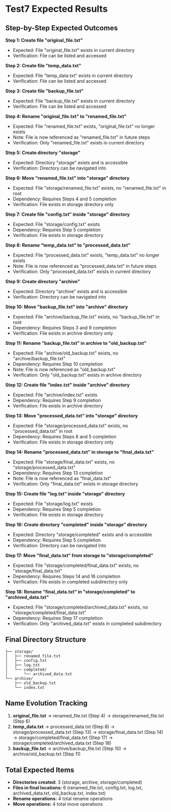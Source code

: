 # Test7 Expected Results

## Step-by-Step Expected Outcomes

**Step 1: Create file "original_file.txt"**
- Expected: File "original_file.txt" exists in current directory
- Verification: File can be listed and accessed

**Step 2: Create file "temp_data.txt"**
- Expected: File "temp_data.txt" exists in current directory
- Verification: File can be listed and accessed

**Step 3: Create file "backup_file.txt"**
- Expected: File "backup_file.txt" exists in current directory
- Verification: File can be listed and accessed

**Step 4: Rename "original_file.txt" to "renamed_file.txt"**
- Expected: File "renamed_file.txt" exists, "original_file.txt" no longer exists
- Note: File is now referenced as "renamed_file.txt" in future steps
- Verification: Only "renamed_file.txt" exists in current directory

**Step 5: Create directory "storage"**
- Expected: Directory "storage" exists and is accessible
- Verification: Directory can be navigated into

**Step 6: Move "renamed_file.txt" into "storage" directory**
- Expected: File "storage/renamed_file.txt" exists, no "renamed_file.txt" in root
- Dependency: Requires Steps 4 and 5 completion
- Verification: File exists in storage directory only

**Step 7: Create file "config.txt" inside "storage" directory**
- Expected: File "storage/config.txt" exists
- Dependency: Requires Step 5 completion
- Verification: File exists in storage directory

**Step 8: Rename "temp_data.txt" to "processed_data.txt"**
- Expected: File "processed_data.txt" exists, "temp_data.txt" no longer exists
- Note: File is now referenced as "processed_data.txt" in future steps
- Verification: Only "processed_data.txt" exists in current directory

**Step 9: Create directory "archive"**
- Expected: Directory "archive" exists and is accessible
- Verification: Directory can be navigated into

**Step 10: Move "backup_file.txt" into "archive" directory**
- Expected: File "archive/backup_file.txt" exists, no "backup_file.txt" in root
- Dependency: Requires Steps 3 and 9 completion
- Verification: File exists in archive directory only

**Step 11: Rename "backup_file.txt" in archive to "old_backup.txt"**
- Expected: File "archive/old_backup.txt" exists, no "archive/backup_file.txt"
- Dependency: Requires Step 10 completion
- Note: File is now referenced as "old_backup.txt"
- Verification: Only "old_backup.txt" exists in archive directory

**Step 12: Create file "index.txt" inside "archive" directory**
- Expected: File "archive/index.txt" exists
- Dependency: Requires Step 9 completion
- Verification: File exists in archive directory

**Step 13: Move "processed_data.txt" into "storage" directory**
- Expected: File "storage/processed_data.txt" exists, no "processed_data.txt" in root
- Dependency: Requires Steps 8 and 5 completion
- Verification: File exists in storage directory only

**Step 14: Rename "processed_data.txt" in storage to "final_data.txt"**
- Expected: File "storage/final_data.txt" exists, no "storage/processed_data.txt"
- Dependency: Requires Step 13 completion
- Note: File is now referenced as "final_data.txt"
- Verification: Only "final_data.txt" exists in storage directory

**Step 15: Create file "log.txt" inside "storage" directory**
- Expected: File "storage/log.txt" exists
- Dependency: Requires Step 5 completion
- Verification: File exists in storage directory

**Step 16: Create directory "completed" inside "storage" directory**
- Expected: Directory "storage/completed" exists and is accessible
- Dependency: Requires Step 5 completion
- Verification: Directory can be navigated into

**Step 17: Move "final_data.txt" from storage to "storage/completed"**
- Expected: File "storage/completed/final_data.txt" exists, no "storage/final_data.txt"
- Dependency: Requires Steps 14 and 16 completion
- Verification: File exists in completed subdirectory only

**Step 18: Rename "final_data.txt" in "storage/completed" to "archived_data.txt"**
- Expected: File "storage/completed/archived_data.txt" exists, no "storage/completed/final_data.txt"
- Dependency: Requires Step 17 completion
- Verification: Only "archived_data.txt" exists in completed subdirectory

## Final Directory Structure

```
├── storage/
│   ├── renamed_file.txt
│   ├── config.txt
│   ├── log.txt
│   └── completed/
│       └── archived_data.txt
└── archive/
    ├── old_backup.txt
    └── index.txt
```

## Name Evolution Tracking

1. **original_file.txt** → renamed_file.txt (Step 4) → storage/renamed_file.txt (Step 6)
2. **temp_data.txt** → processed_data.txt (Step 8) → storage/processed_data.txt (Step 13) → storage/final_data.txt (Step 14) → storage/completed/final_data.txt (Step 17) → storage/completed/archived_data.txt (Step 18)
3. **backup_file.txt** → archive/backup_file.txt (Step 10) → archive/old_backup.txt (Step 11)

## Total Expected Items
- **Directories created:** 3 (storage, archive, storage/completed)
- **Files in final locations:** 6 (renamed_file.txt, config.txt, log.txt, archived_data.txt, old_backup.txt, index.txt)
- **Rename operations:** 4 total rename operations
- **Move operations:** 4 total move operations